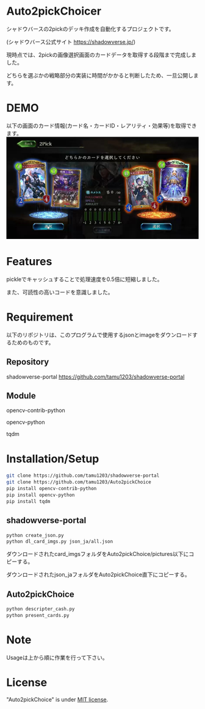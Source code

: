 # Auto2pickChoicer
 シャドウバースの2pickのデッキ作成を自動化するプロジェクトです。

 (シャドウバース公式サイト https://shadowverse.jp/)

 現時点では、2pickの画像選択画面のカードデータを取得する段階まで完成しました。

 どちらを選ぶかの戦略部分の実装に時間がかかると判断したため、一旦公開します。

# DEMO
以下の画面のカード情報(カード名・カードID・レアリティ・効果等)を取得できます。
 ![Test Image 1](pictures/portal_craft/1.jpg)
# Features
 
 pickleでキャッシュすることで処理速度を0.5倍に短縮しました。

 また、可読性の高いコードを意識しました。
 
# Requirement
以下のリポジトリは、このプログラムで使用するjsonとimageをダウンロードするためのものです。
## Repository
 shadowverse-portal https://github.com/tamu1203/shadowverse-portal
## Module
 opencv-contrib-python

 opencv-python

 tqdm

# Installation/Setup
```bash
git clone https://github.com/tamu1203/shadowverse-portal
git clone https://github.com/tamu1203/Auto2pickChoice
pip install opencv-contrib-python
pip install opencv-python
pip install tqdm
```
## shadowverse-portal
```bash
python create_json.py
python dl_card_imgs.py json_ja/all.json
```
ダウンロードされたcard_imgsフォルダをAuto2pickChoice/pictures以下にコピーする。

ダウンロードされたjson_jaフォルダをAuto2pickChoice直下にコピーする。
## Auto2pickChoice
```bash
python descripter_cash.py
python present_cards.py
```

# Note
 Usageは上から順に作業を行って下さい。
 
# License
"Auto2pickChoice" is under [MIT license](https://en.wikipedia.org/wiki/MIT_License).